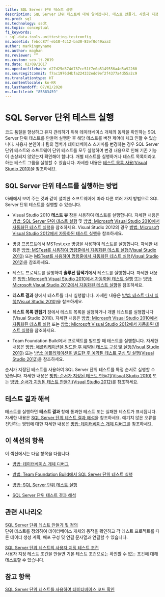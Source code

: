 ```yaml
---
title: SQL Server 단위 테스트 실행
description: SQL Server 단위 테스트에 대해 알아봅니다. 테스트 만들기, 사용자 지정 테스트 조건 만들기, 테스트 실행, 결과 해석에 대한 리소스를 봅니다.
ms.prod: sql
ms.technology: ssdt
ms.topic: conceptual
f1_keywords:
- sql.data.tools.unittesting.testconfig
ms.assetid: febcc87f-eb18-4c12-ba30-82ef0d49aaa3
author: markingmyname
ms.author: maghan
ms.reviewer: “”
ms.custom: seo-lt-2019
ms.date: 02/09/2017
ms.openlocfilehash: d27d25d374d737cc51f7e0a5149556a4d5a92260
ms.sourcegitcommit: f7ac1976d4bfa224332edd9ef2f4377a4d55a2c9
ms.translationtype: HT
ms.contentlocale: ko-KR
ms.lasthandoff: 07/02/2020
ms.locfileid: "85883459"
---
```

# <a name="running-sql-server-unit-tests"></a>SQL Server 단위 테스트 실행

코드 품질을 향상하고 유지 관리하기 위해 데이터베이스 개체의 동작을 확인하는 SQL Server 단위 테스트를 만들어 실행한 후 해당 테스트를 버전 제어에 체크 인할 수 있습니다. 사용자 본인이나 팀의 멤버가 데이터베이스 스키마를 변경하는 경우 SQL Server 단위 테스트와 소프트웨어 단위 테스트를 모두 실행하여 변경 내용으로 인해 기존 기능이 손상되지 않았는지 확인해야 합니다. 개별 테스트를 실행하거나 테스트 목록이라고 하는 테스트 그룹을 실행할 수 있습니다. 자세한 내용은 [테스트 목록 사용(Visual Studio 2010)](https://msdn.microsoft.com/library/ms182461(VS.100).aspx)을 참조하세요.  
  
## <a name="ways-to-run-sql-server-unit-tests"></a>SQL Server 단위 테스트를 실행하는 방법  
아래에서 보여 주는 것과 같이 설치한 소프트웨어에 따라 다른 여러 가지 방법으로 SQL Server 단위 테스트를 실행할 수 있습니다.  
  
-   Visual Studio 2010 **테스트 뷰** 창을 사용하여 테스트를 실행합니다. 자세한 내용은 [방법: SQL Server 단위 테스트 실행](../ssdt/how-to-run-sql-server-unit-tests.md) 및 [방법: Microsoft Visual Studio 2010에서 자동화된 테스트 실행](https://msdn.microsoft.com/library/ms182470(VS.100).aspx)을 참조하세요. Visual Studio 2012의 경우 [방법: Microsoft Visual Studio 2012에서 자동화된 테스트 실행](https://msdn.microsoft.com/library/ms182470.aspx)을 참조하세요.  
  
-   명령 프롬프트에서 MSTest.exe 명령을 사용하여 테스트를 실행합니다. 자세한 내용은 [방법: MSTest를 사용하여 명령줄에서 자동화된 테스트 실행(Visual Studio 2010)](https://msdn.microsoft.com/library/ms182487(VS.100).aspx) 또는 [MSTest를 사용하여 명령줄에서 자동화된 테스트 실행(Visual Studio 2012)](https://msdn.microsoft.com/library/ms182487.aspx)을 참조하세요.  
  
-   테스트 프로젝트를 실행하여 **솔루션 탐색기**에서 테스트를 실행합니다. 자세한 내용은 [방법: Microsoft Visual Studio 2010에서 자동화된 테스트 실행](https://msdn.microsoft.com/library/ms182470(VS.100).aspx) 또는 [방법: Microsoft Visual Studio 2012에서 자동화된 테스트 실행](https://msdn.microsoft.com/library/ms182470.aspx)을 참조하세요.  
  
-   **테스트 결과** 창에서 테스트를 다시 실행합니다. 자세한 내용은 [방법: 테스트 다시 실행(Visual Studio 2010)](https://msdn.microsoft.com/library/ms182472(VS.100).aspx)을 참조하세요.  
  
-   **테스트 목록 편집기** 창에서 테스트 목록을 실행하거나 개별 테스트를 실행합니다(Visual Studio 2010). 자세한 내용은 [방법: Microsoft Visual Studio 2010에서 자동화된 테스트 실행](https://msdn.microsoft.com/library/ms182470(VS.100).aspx) 또는 [방법: Microsoft Visual Studio 2012에서 자동화된 테스트 실행](https://msdn.microsoft.com/library/ms182470.aspx)을 참조하세요.  
  
-   Team Foundation Build에서 프로젝트를 빌드할 때 테스트를 실행합니다. 자세한 내용은 [방법: 애플리케이션을 빌드한 후 예약된 테스트 구성 및 실행(Visual Studio 2010)](https://msdn.microsoft.com/library/ms182465(VS.100).aspx) 또는 [방법: 애플리케이션을 빌드한 후 예약된 테스트 구성 및 실행(Visual Studio 2012)](https://msdn.microsoft.com/library/ms182465.aspx)을 참조하세요.  
  
순서가 지정된 테스트를 사용하여 SQL Server 단위 테스트를 특정 순서로 실행할 수 있습니다. 자세한 내용은 [방법: 순서가 지정된 테스트 만들기(Visual Studio 2010)](https://msdn.microsoft.com/library/ms182631(VS.100).aspx) 또는 [방법: 순서가 지정된 테스트 만들기(Visual Studio 2012)](https://msdn.microsoft.com/library/ms182631.aspx)를 참조하세요.  
  
## <a name="interpreting-tests-results"></a>테스트 결과 해석  
테스트를 실행하면 **테스트 결과** 창에 통과한 테스트 또는 실패한 테스트가 표시됩니다. 자세한 내용은 [SQL Server 단위 테스트 결과 해석](../ssdt/interpreting-sql-server-unit-test-results.md)을 참조하세요. 예기치 않은 오류를 진단하는 방법에 대한 자세한 내용은 [방법: 데이터베이스 개체 디버그](../ssdt/how-to-debug-database-objects.md)를 참조하세요.  
  
## <a name="topics-in-this-section"></a>이 섹션의 항목  
이 섹션에서는 다음 항목을 다룹니다.  
  
-   [방법: 데이터베이스 개체 디버그](../ssdt/how-to-debug-database-objects.md)  
  
-   [방법: Team Foundation Build에서 SQL Server 단위 테스트 실행](../ssdt/how-to-run-sql-server-unit-tests-from-team-foundation-build.md)  
  
-   [방법: SQL Server 단위 테스트 실행](../ssdt/how-to-run-sql-server-unit-tests.md)  
  
-   [SQL Server 단위 테스트 결과 해석](../ssdt/interpreting-sql-server-unit-test-results.md)  
  
## <a name="related-scenarios"></a>관련 시나리오  
[SQL Server 단위 테스트 만들기 및 정의](../ssdt/creating-and-defining-sql-server-unit-tests.md)  
단위 테스트를 정의하여 데이터베이스 개체의 동작을 확인하고 각 테스트 프로젝트를 다른 데이터 생성 계획, 배포 구성 및 연결 문자열과 연결할 수 있습니다.  
  
[SQL Server 단위 테스트의 사용자 지정 테스트 조건](../ssdt/custom-test-conditions-for-sql-server-unit-tests.md)  
사용자 지정 테스트 조건을 만들면 기본 테스트 조건으로는 확인할 수 없는 조건에 대해 테스트할 수 있습니다.  
  
## <a name="see-also"></a>참고 항목  
[SQL Server 단위 테스트를 사용하여 데이터베이스 코드 확인](../ssdt/verifying-database-code-by-using-sql-server-unit-tests.md)  
  
